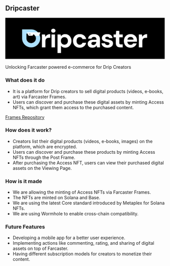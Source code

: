## Dripcaster

<img src="./logo.png" alt="logo" />

Unlocking Farcaster powered e-commerce for Drip Creators

### What does it do

- It is a platform for Drip creators to sell digital products (videos, e-books, art) via Farcaster Frames.
- Users can discover and purchase these digital assets by minting Access NFTs, which grant them access to the purchased content.

[Frames Repository](https://github.com/Open-Sorcerer/dripcast/)

### How does it work?

- Creators list their digital products (videos, e-books, images) on the platform, which are encrypted.
- Users can discover and purchase these products by minting Access NFTs through the Post Frame.
- After purchasing the Access NFT, users can view their purchased digital assets on the Viewing Page.

### How is it made

- We are allowing the minting of Access NFTs via Farcaster Frames. 
- The NFTs are minted on Solana and Base. 
- We are using the latest Core standard introduced by Metaplex for Solana NFTs.
- We are using Wormhole to enable cross-chain compatibility. 

### Future Features

- Developing a mobile app for a better user experience.
- Implementing actions like commenting, rating, and sharing of digital assets on top of Farcaster.
- Having different subscription models for creators to monetize their content.
